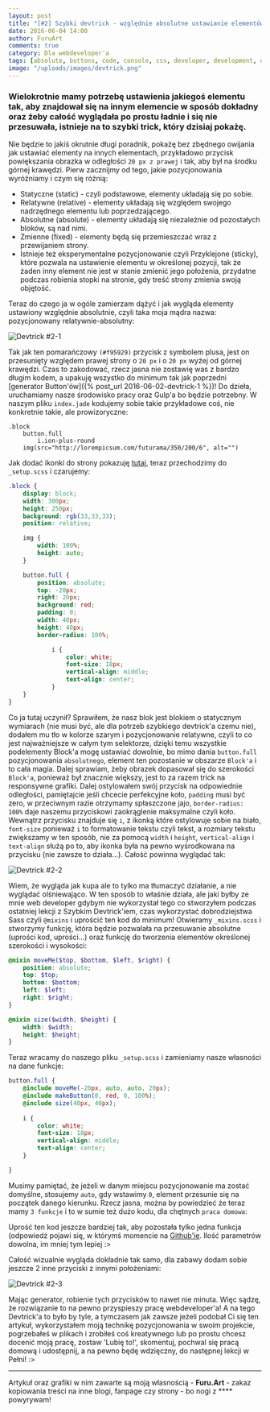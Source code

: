 ```yaml
---
layout: post
title: "[#2] Szybki devtrick - względnie absolutne ustawianie elementów"
date: 2016-06-04 14:00
author: FuruArt
comments: true
category: Dla webdeveloper'a
tags: [absolute, buttons, code, console, css, developer, development, devtrick, Dla Webdevelopera, front-end, generator, gulp, position, relative, sass, webdeveloper, webdevelopment]
image: "/uploads/images/devtrick.png"
---
```

### Wielokrotnie mamy potrzebę ustawienia jakiegoś elementu tak, aby znajdował się na innym elemencie w sposób dokładny oraz żeby całość wyglądała po prostu ładnie i się nie przesuwała, istnieje na to szybki trick, który dzisiaj pokażę.

<!--more-->

Nie będzie to jakiś okrutnie długi poradnik, pokażę bez zbędnego owijania jak ustawiać elementy na innych elementach, przykładowo przycisk powiększania obrazka w odległości `20 px z prawej` i tak, aby był na środku górnej krawędzi. Pierw zacznijmy od tego, jakie pozycjonowania wyróżniamy i czym się różnią:

* Statyczne (static) - czyli podstawowe, elementy układają się po sobie.
* Relatywne (relative) - elementy układają się względem swojego nadrzędnego elementu lub poprzedzającego.
* Absolutne (absolute) - elementy układają się niezależnie od pozostałych bloków, są nad nimi.
* Zmienne (fixed) - elementy będą się przemieszczać wraz z przewijaniem strony.
* Istnieje też eksperymentalne pozycjonowanie czyli Przyklejone (sticky), które pozwala na ustawienie elementu w określonej pozycji, tak że żaden inny element nie jest w stanie zmienić jego położenia, przydatne podczas robienia stopki na stronie, gdy treść strony zmienia swoją objętość.

Teraz do czego ja w ogóle zamierzam dążyć i jak wygląda elementy ustawiony względnie absolutnie, czyli taka moja mądra nazwa: pozycjonowany relatywnie-absolutny:

![Devtrick #2-1](https://blogwpelni.files.wordpress.com/2016/06/devtrick51.png)

Tak jak ten pomarańczowy `(#f95929)` przycisk z symbolem plusa, jest on przesunięty względem prawej strony o `20 px` i o `20 px` wyżej od górnej krawędzi. Czas to zakodować, rzecz jasna nie zostawię was z bardzo długim kodem, a upakuję wszystko do minimum tak jak poprzedni [generator Button'ów]({% post_url 2016-06-02-devtrick-1 %})! Do dzieła, uruchamiamy nasze środowisko pracy oraz Gulp'a bo będzie potrzebny. W naszym pliku `index.jade` kodujemy sobie takie przykładowe coś, nie konkretnie takie, ale prowizoryczne:

```jade
.block
    button.full
        i.ion-plus-round
    img(src="http://lorempicsum.com/futurama/350/200/6", alt="")
```

Jak dodać ikonki do strony pokazuję [tutaj](https://blogwpelni.wordpress.com/2016/06/03/4-gulpowanie-z-furu-kodujemy-design/), teraz przechodzimy do `_setup.scss` i czarujemy:

```scss
.block {
    display: block;
    width: 300px;
    height: 250px;
    background: rgb(33,33,33);
    position: relative;

    img {
        width: 100%;
        height: auto;
    }

    button.full {
        position: absolute;
        top: -20px;
        right: 20px;
        background: red;
        padding: 0;
        width: 40px;
        height: 40px;
        border-radius: 100%;

            i {
                color: white;
                font-size: 18px;
                vertical-align: middle;
                text-align: center;
            }
    }
}
```

Co ja tutaj uczynił? Sprawiłem, że nasz blok jest blokiem o statycznym wymiarach (nie musi być, ale dla potrzeb szybkiego devtrick'a czemu nie), dodałem mu tło w kolorze szarym i pozycjonowanie relatywne, czyli to co jest najważniejsze w całym tym selektorze, dzięki temu wszystkie podelementy Block'a mogę ustawiać dowolnie, bo mimo dania `button.full` pozycjonowania `absolutnego`, element ten pozostanie w obszarze `Block'a` i to cała magia. Dalej sprawiam, żeby obrazek dopasował się do szerokości `Block'a`, ponieważ był znacznie większy, jest to za razem trick na responsywne grafiki. Dalej ostylowałem swój przycisk na odpowiednie odległości, pamiętajcie jeśli chcecie perfekcyjne koło, `padding` musi być zero, w przeciwnym razie otrzymamy spłaszczone jajo, `border-radius: 100%` daje naszemu przyciskowi zaokrąglenie maksymalne czyli koło. Wewnątrz przycisku znajduje się `i`, z ikonką które ostylowuje sobie na biało, `font-size` ponieważ `i` to formatowanie tekstu czyli tekst, a rozmiary tekstu zwiększamy w ten sposób, nie za pomocą `width` i `height`, `vertical-align` i `text-align` służą po to, aby ikonka była na pewno wyśrodkowana na przycisku (nie zawsze to działa...). Całość powinna wyglądać tak:

![Devtrick #2-2](https://blogwpelni.files.wordpress.com/2016/06/devtrick6.png)

Wiem, że wygląda jak kupa ale to tylko ma tłumaczyć działanie, a nie wyglądać olśniewająco. W ten sposób to właśnie działa, ale jaki byłby ze mnie web developer gdybym nie wykorzystał tego co stworzyłem podczas ostatniej lekcji z Szybkim Devtrick'iem, czas wykorzystać dobrodziejstwa Sass czyli `@mixins` i uprościć ten kod do minimum! Otwieramy `_mixins.scss` i stworzymy funkcję, która będzie pozwalała na przesuwanie absolutne (uprości kod, uprości...) oraz funkcję do tworzenia elementów określonej szerokości i wysokości:

```scss
@mixin moveMe($top, $bottom, $left, $right) {
    position: absolute;
    top: $top;
    bottom: $bottom;
    left: $left;
    right: $right;
}

@mixin size($width, $height) {
    width: $width;
    height: $height;
}
```

Teraz wracamy do naszego pliku `_setup.scss` i zamieniamy nasze własności na dane funkcje:

```scss
button.full {
    @include moveMe(-20px, auto, auto, 20px);
    @include makeButton(0, red, 0, 100%);
    @include size(40px, 40px);
    
    i {
        color: white;
        font-size: 18px;
        vertical-align: middle;
        text-align: center;
    }

}
```

Musimy pamiętać, że jeżeli w danym miejscu pozycjonowanie ma zostać domyślne, stosujemy `auto`, gdy wstawimy `0`, element przesunie się na początek danego kierunku. Rzecz jasna, można by powiedzieć że teraz mamy `3 funkcje` i to w sumie też dużo kodu, dla chętnych `praca domowa`:

Uprość ten kod jeszcze bardziej tak, aby pozostała tylko jedna funkcja (odpowiedź pojawi się, w którymś momencie na [Github'ie](https://github.com/FuruArt/Devtricks). Ilość parametrów dowolna, im mniej tym lepiej :>

Całość wizualnie wygląda dokładnie tak samo, dla zabawy dodam sobie jeszcze 2 inne przyciski z innymi położeniami:

![Devtrick #2-3](https://blogwpelni.files.wordpress.com/2016/06/devtrick7.png)

Mając generator, robienie tych przycisków to nawet nie minuta. Więc sądzę, że rozwiązanie to na pewno przyspieszy pracę webdeveloper'a! A na tego Devtrick'a to było by tyle, a tymczasem jak zawsze jeżeli podobał Ci się ten artykuł, wykorzystałem moją technikę pozycjonowania w swoim projekcie, pogrzebałeś w plikach i zrobiłeś coś kreatywnego lub po prostu chcesz docenić moją pracę, zostaw 'Lubię to!', skomentuj, pochwal się pracą domową i udostępnij, a na pewno będę wdzięczny, do następnej lekcji w Pełni! :>

---

Artykuł oraz grafiki w nim zawarte są moją własnością - **Furu.Art** - zakaz kopiowania treści na inne blogi, fanpage czy strony - bo nogi z **** powyrywam!
